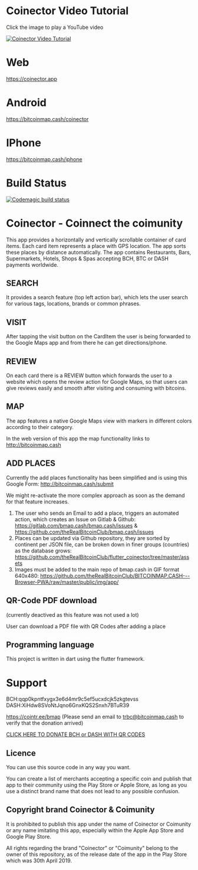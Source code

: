 # Coinector Video Tutorial

Click the image to play a YouTube video

[![Coinector Video Tutorial](https://img.youtube.com/vi/NyIQlYw2vGI/0.jpg)](https://www.youtube.com/watch?v=NyIQlYw2vGI)

# Web

https://coinector.app

# Android

https://bitcoinmap.cash/coinector

# IPhone

https://bitcoinmap.cash/iphone

# Build Status

[![Codemagic build status](https://api.codemagic.io/apps/5c883f703bcac0000cbf2083/5c883f703bcac0000cbf2082/status_badge.svg)](https://codemagic.io/apps/5c883f703bcac0000cbf2083/5c883f703bcac0000cbf2082/latest_build)

# Coinector - Coinnect the coimunity

This app provides a horizontally and vertically scrollable container of card items. Each card item represents a place with GPS location. The app sorts these places by distance automatically. The app contains Restaurants, Bars, Supermarkets, Hotels, Shops & Spas accepting BCH, BTC or DASH payments worldwide.

## SEARCH

It provides a search feature (top left action bar), which lets the user search for various tags, locations, brands or common phrases.

## VISIT

After tapping the visit button on the CardItem the user is being forwarded to the Google Maps app and from there he can get directions/phone.

## REVIEW

On each card there is a REVIEW button which forwards the user to a website which opens the review action for Google Maps, so that users can give reviews easily and smooth after visiting and consuming with bitcoins. 

## MAP

The app features a native Google Maps view with markers in different colors according to their category.

In the web version of this app the map functionality links to http://bitcoinmap.cash

## ADD PLACES

Currently the add places functionality has been simplified and is using this Google Form: http://bitcoinmap.cash/submit

We might re-activate the more complex approach as soon as the demand for that feature increases.

1. The user who sends an Email to add a place, triggers an automated action, which creates an Issue on Gitlab & Github:
https://gitlab.com/bmap.cash/bmap.cash/issues & https://github.com/theRealBitcoinClub/bmap.cash/issues
2. Places can be updated via Github repository, they are sorted by continent per JSON file, can be broken down in finer groups (countries) as the database grows:
https://github.com/theRealBitcoinClub/flutter_coinector/tree/master/assets
3. Images must be added to the main repo of bmap.cash in GIF format 640x480:
https://github.com/theRealBitcoinClub/BITCOINMAP.CASH---Browser-PWA/raw/master/public/img/app/

## QR-Code PDF download

(currently deactived as this feature was not used a lot)

User can download a PDF file with QR Codes after adding a place

## Programming language

This project is written in dart using the flutter framework.

# Support

BCH:qqp0kpntfxygx3e6d4mr9c5ef5ucxdcjk5zkgtevss
DASH:XiHdw8SVoNtJqno6GnxKQS2Snxh7BTuR39

https://cointr.ee/bmap (Please send an email to trbc@bitcoinmap.cash to verify that the donation arrived)

[CLICK HERE TO DONATE BCH or DASH WITH QR CODES](https://bitcoinmap.cash/bitcoin-bch-dash-qr-code-generator?bch=qqp0kpntfxygx3e6d4mr9c5ef5ucxdcjk5zkgtevss&dash=XiHdw8SVoNtJqno6GnxKQS2Snxh7BTuR39)

## Licence

You can use this source code in any way you want.

You can create a list of merchants accepting a specific coin and publish that app to their community using the Play Store or Apple Store, as long as you use a distinct brand name that does not lead to any possible confusion.

## Copyright brand Coinector & Coimunity

It is prohibited to publish this app under the name of Coinector or Coimunity or any name imitating this app, especially within the Apple App Store and Google Play Store.

All rights regarding the brand "Coinector" or "Coimunity" belong to the owner of this repository, as of the release date of the app in the Play Store which was 30th April 2019.
